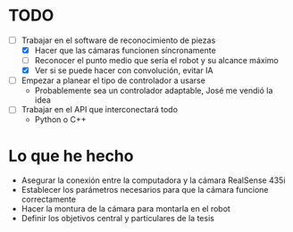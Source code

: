 # TODO
* [ ] Trabajar en el software de reconocimiento de piezas
    * [X] Hacer que las cámaras funcionen síncronamente
    * [ ] Reconocer el punto medio que sería el robot y su alcance máximo
    * [X] Ver si se puede hacer con convolución, evitar IA
* [ ] Empezar a planear el tipo de controlador a usarse
    * Probablemente sea un controlador adaptable, José me vendió la idea
* [ ] Trabajar en el API que interconectará todo
    * Python o C++

# Lo que he hecho
* Asegurar la conexión entre la computadora y la cámara RealSense 435i
* Establecer los parámetros necesarios para que la cámara funcione correctamente
* Hacer la montura de la cámara para montarla en el robot
* Definir los objetivos central y particulares de la tesis


